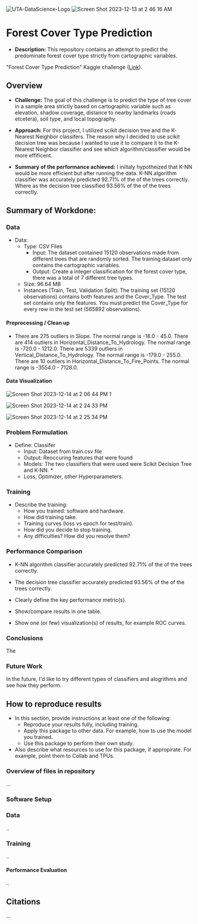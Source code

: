 
![UTA-DataScience-Logo](https://github.com/ahussein88/Forrest-Cover-Type-Classifcation/assets/123412804/589417cb-3255-4c97-bcb5-9a9b5ddd12fd)     ![Screen Shot 2023-12-13 at 2 46 16 AM](https://github.com/ahussein88/Forrest-Cover-Type-Classifcation/assets/123412804/5ec78b1a-a4ac-4814-ab2c-2178fa46529a)


# Forest Cover Type Prediction 

* **Description:** This repository contains an attempt to predict the predominate forest cover type strictly from cartographic variables.
  
"Forest Cover Type Prediction" Kaggle challenge ([Link](https://www.kaggle.com/competitions/forest-cover-type-prediction)). 

## Overview

  * **Challenge:**  The goal of this challenge is to predict the type of tree cover in a sample area strictly based on cartographic variable such as elevation, shadow coverage, distance to nearby landmarks (roads etcetera), soil type, and local topography.

  * **Approach:** For this project, I utilized scikit decision tree and the K-Nearest Neighbor classifers. The reason why I decided to use scikit decision tree was because I wanted to use it to compare it to the K-Nearest Neighbor classifier and see which algorithm/classifier would be more effificent.

  * **Summary of the performance achieved:** I iniitaly hypotheized that K-NN would be more efficient but after running the data. K-NN algorithm classifier was accurately predicted 92.71% of the of the trees correctly. Where as the decision tree classified 93.56% of the of the trees correctly.
    
## Summary of Workdone: 


### Data

* Data:
  * Type: CSV Files
    * Input: The dataset contained 15120 observations made from different trees that are randomly sorted. The training dataset only contains the cartographic variables.
    * Output: Create a integer classification for the forest cover type, there was a total of 7 different tree types.
  * Size: 96.64 MB
  * Instances (Train, Test, Validation Split): The training set (15120 observations) contains both features and the Cover_Type. The test set contains only the features. You must predict the Cover_Type for every row in the test set (565892 observations).

#### Preprocessing / Clean up

* There are 275 outliers in Slope. The normal range is -18.0 - 45.0. 
There are 414 outliers in Horizontal_Distance_To_Hydrology. The normal range is -720.0 - 1212.0. 
There are 5339 outliers in Vertical_Distance_To_Hydrology. The normal range is -179.0 - 255.0. 
There are 10 outliers in Horizontal_Distance_To_Fire_Points. The normal range is -3554.0 - 7128.0. 

#### Data Visualization

![Screen Shot 2023-12-14 at 2 06 44 PM 1](https://github.com/ahussein88/Forrest-Cover-Type-Classifcation/assets/123412804/d77d5dfc-34b8-44b7-bc1e-4941bcd1d5de)

![Screen Shot 2023-12-14 at 2 24 33 PM](https://github.com/ahussein88/Forrest-Cover-Type-Classifcation/assets/123412804/5800d9e3-3fbc-4084-922a-796568545fb1)

![Screen Shot 2023-12-14 at 2 25 34 PM](https://github.com/ahussein88/Forrest-Cover-Type-Classifcation/assets/123412804/a4e38d38-f309-40f7-9918-ae3c8064dc27)




### Problem Formulation

* Define: Classifer
  * Input: Dataset from train.csv file
  * Output: Reoccuring features that were found
  * Models: The two classifiers that were used were Scikit Decision Tree and K-NN.
    *  
  * Loss, Optimizer, other Hyperparameters.

### Training

* Describe the training: 
  * How you trained: software and hardware. 
  * How did training take. 
  * Training curves (loss vs epoch for test/train).
  * How did you decide to stop training.
  * Any difficulties? How did you resolve them?

### Performance Comparison

* K-NN algorithm classifier accurately predicted 92.71% of the of the trees correctly.
* The decision tree classifier accurately predicted 93.56% of the of the trees correctly.
 
* Clearly define the key performance metric(s).
* Show/compare results in one table.
* Show one (or few) visualization(s) of results, for example ROC curves.

  

### Conclusions

The 

### Future Work

In the future, I'd like to try different types of classifiers and alogrithms and see how they perform. 


## How to reproduce results

* In this section, provide instructions at least one of the following:
   * Reproduce your results fully, including training.
   * Apply this package to other data. For example, how to use the model you trained.
   * Use this package to perform their own study.
* Also describe what resources to use for this package, if appropirate. For example, point them to Collab and TPUs.

### Overview of files in repository

...

### Software Setup



### Data

..
### Training

..

#### Performance Evaluation

..

## Citations

...





